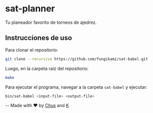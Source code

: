 # sat-planner

Tu planeador favorito de torneos de ajedrez.

## Instrucciones de uso

Para clonar el repositorio:

```bash
git clone --recursive https://github.com/fungikami/sat-babel.git
```

Luego, en la carpeta raíz del repositorio:

```bash
make
```

Para ejecutar el programa, navegar a la carpeta `sat-babel` y ejecutar:

```bash
bin/sat-babel <input-file> <output-file>
```

--
Made with :heart: by [Chus](https://www.github.com/chrischriscris) and [K](https://www.github.com/fungikami)
